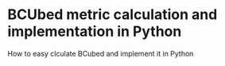 # BCUbed metric calculation and implementation in Python

How to easy clculate BCubed and implement it in Python
